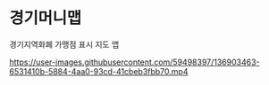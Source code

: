 # 경기머니맵
경기지역화폐 가맹점 표시 지도 앱


https://user-images.githubusercontent.com/59498397/136903463-6531410b-5884-4aa0-93cd-41cbeb3fbb70.mp4

